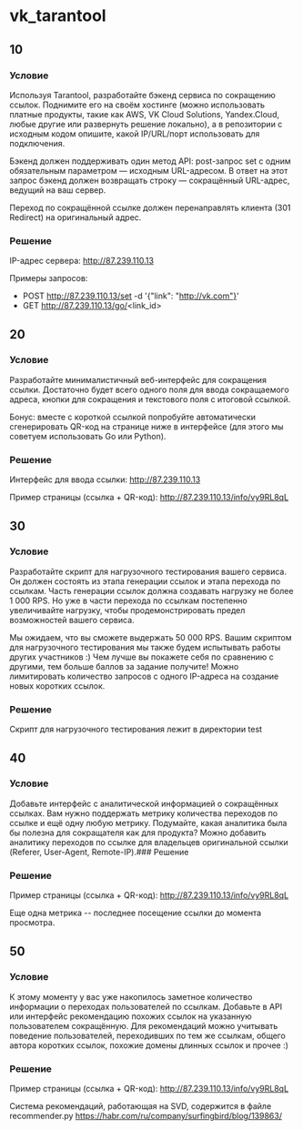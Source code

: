 # vk_tarantool

## 10
### Условие
Используя Tarantool, разработайте бэкенд сервиса по сокращению ссылок. Поднимите его на своём хостинге (можно использовать платные продукты, такие как AWS, VK Cloud Solutions, Yandex.Cloud, любые другие или развернуть решение локально), а в репозитории с исходным кодом опишите, какой IP/URL/порт использовать для подключения.

Бэкенд должен поддерживать один метод API: post-запрос set с одним обязательным параметром — исходным URL-адресом. В ответ на этот запрос бэкенд должен возвращать строку — сокращённый URL-адрес, ведущий на ваш сервер.

Переход по сокращённой ссылке должен перенаправлять клиента (301 Redirect) на оригинальный адрес.

### Решение
IP-адрес сервера: http://87.239.110.13

Примеры запросов:
- POST http://87.239.110.13/set -d '{"link": "http://vk.com"}'
- GET http://87.239.110.13/go/<link_id>

## 20
### Условие
Разработайте минималистичный веб-интерфейс для сокращения ссылки. Достаточно будет всего одного поля для ввода сокращаемого адреса, кнопки для сокращения и текстового поля с итоговой ссылкой.

Бонус: вместе с короткой ссылкой попробуйте автоматически сгенерировать QR-код на странице ниже в интерфейсе (для этого мы советуем использовать Go или Python).

### Решение
Интерфейс для ввода ссылки: http://87.239.110.13

Пример страницы (ссылка + QR-код): http://87.239.110.13/info/vy9RL8qL

## 30
### Условие
Разработайте скрипт для нагрузочного тестирования вашего сервиса. Он должен состоять из этапа генерации ссылок и этапа перехода по ссылкам. Часть генерации ссылок должна создавать нагрузку не более 1 000 RPS. Но уже в части перехода по ссылкам постепенно увеличивайте нагрузку, чтобы продемонстрировать предел возможностей вашего сервиса.

Мы ожидаем, что вы сможете выдержать 50 000 RPS. Вашим скриптом для нагрузочного тестирования мы также будем испытывать работы других участников :) Чем лучше вы покажете себя по сравнению с другими, тем больше баллов за задание получите! Можно лимитировать количество запросов с одного IP-адреса на создание новых коротких ссылок.
### Решение
Скрипт для нагрузочного тестирования лежит в директории test

## 40
### Условие
Добавьте интерфейс с аналитической информацией о сокращённых ссылках. Вам нужно поддержать метрику количества переходов по ссылке и ещё одну любую метрику. Подумайте, какая аналитика была бы полезна для сокращателя как для продукта? Можно добавить аналитику переходов по ссылке для владельцев оригинальной ссылки (Referer, User-Agent, Remote-IP).### Решение

### Решение
Пример страницы (ссылка + QR-код): http://87.239.110.13/info/vy9RL8qL

Еще одна метрика -- последнее посещение ссылки до момента просмотра.

## 50
### Условие
К этому моменту у вас уже накопилось заметное количество информации о переходах пользователей по ссылкам. Добавьте в API или интерфейс рекомендацию похожих ссылок на указанную пользователем сокращённую. Для рекомендаций можно учитывать поведение пользователей, переходивших по тем же ссылкам, общего автора коротких ссылок, похожие домены длинных ссылок и прочее :)
### Решение
Пример страницы (ссылка + QR-код): http://87.239.110.13/info/vy9RL8qL

Система рекомендаций, работающая на SVD, содержится в файле recommender.py
https://habr.com/ru/company/surfingbird/blog/139863/

